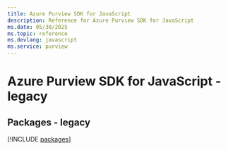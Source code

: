 ```yaml
---
title: Azure Purview SDK for JavaScript
description: Reference for Azure Purview SDK for JavaScript
ms.date: 05/30/2025
ms.topic: reference
ms.devlang: javascript
ms.service: purview
---
```

# Azure Purview SDK for JavaScript - legacy
## Packages - legacy
[!INCLUDE [packages](purview-index.md)]